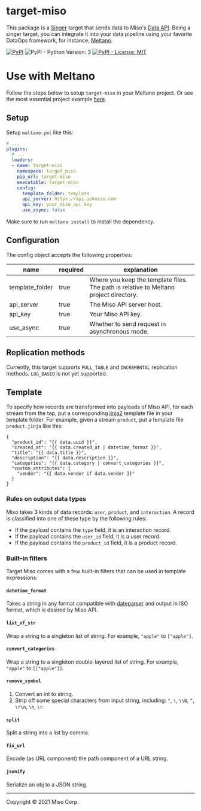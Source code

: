 # target-miso
This package is a [Singer](https://singer.io) target that sends data to Miso's [Data API](https://api.askmiso.com). Being a singer target, you can integrate it into your data pipeline using your favorite DataOps framework, for instance, [Meltano](https://meltano.com/).

<p>
  <a href="https://pypi.org/project/target-miso/"><img alt="PyPI" src="https://img.shields.io/pypi/v/target-miso"></a>
  <img alt="PyPI - Python Version: 3" src="https://img.shields.io/pypi/pyversions/target-miso">
  <a href="https://github.com/MisoAI/target-miso/tree/main/LICENSE"><img alt="PyPI - License: MIT" src="https://img.shields.io/pypi/l/target-miso"></a>
</p>

# Use with Meltano

Follow the steps below to setup `target-miso` in your Meltano project. Or see the most essential project example [here](https://github.com/MisoAI/target-miso/tree/main/examples/csv).

## Setup
Setup `meltano.yml` like this:

```yml
# ...
plugins:
  # ...
  loaders:
  - name: target-miso
    namespace: target_miso
    pip_url: target-miso
    executable: target-miso
    config:
      template_folder: template
      api_server: https://api.askmiso.com
      api_key: your_miso_api_key
      use_async: false
```

Make sure to run `meltano install` to install the dependency.

## Configuration

The config object accepts the following properties:

| name | required | explanation |
| --- | --- | --- |
| template_folder | true | Where you keep the template files. The path is relative to Meltano project directory. |
| api_server | true | The Miso API server host. |
| api_key | true | Your Miso API key. |
| use_async | true | Whether to send request in asynchronous mode. |

## Replication methods

Currently, this target supports `FULL_TABLE` and `INCREMENTAL` replication methods. `LOG_BASED` is not yet supported.

## Template

To specify how records are transformed into payloads of Miso API, for each stream from the tap, put a corresponding [jinja2](https://jinja.palletsprojects.com/en/3.1.x/) template file in your template folder. For example, given a stream `product`, put a template file `product.jinja` like this:

```nunjucks
{
  "product_id": "{{ data.uuid }}",
  "created_at": "{{ data.created_at | datetime_format }}",
  "title": "{{ data.title }}",
  "description": "{{ data.description }}",
  "categories": "{{ data.category | convert_categories }}",
  "custom_attributes": {
    "vender": "{{ data.vender if data.vender }}"
  }
}
```

### Rules on output data types

Miso takes 3 kinds of data records: `user`, `product`, and `interaction`. A record is classified into one of these type by the following rules:
* If the payload contains the `type` field, it is an interaction record.
* If the payload contains the `user_id` field, it is a user record.
* If the payload contains the `product_id` field, it is a product record.

### Built-in filters

Target Miso comes with a few built-in filters that can be used in template expressions:

#### `datetime_format`

Takes a string in any format compatible with [dateparser](https://dateparser.readthedocs.io/en/latest/) and output in ISO format, which is desired by Miso API.

#### `list_of_str`

Wrap a string to a singleton list of string. For example, `"apple"` to `["apple"]`.

#### `convert_categories`

Wrap a string to a singleton double-layered list of string. For example, `"apple"` to `[["apple"]]`.

#### `remove_symbol`

1. Convert an int to string.
1. Strip off some special characters from input string, including: `"`, `\`, `\\N`, `“`, `\r\n`, `\n`, `\r`.

#### `split`

Split a string into a list by comma.

#### `fix_url`

Encode (as URL component) the path component of a URL string.

#### `jsonify`

Serialize an obj to a JSON string.

----

Copyright &copy; 2021 Miso Corp.
